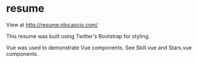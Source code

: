 # resume

View at http://resume.nlocascio.com/

This resume was built using Twitter's Bootstrap for styling.

Vue was used to demonstrate Vue components. See Skill.vue and Stars.vue components. 
